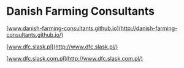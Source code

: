 # Danish Farming Consultants

[www.danish-farming-consultants.github.io](http://danish-farming-consultants.github.io/)

[www.dfc.slask.pl](http://www.dfc.slask.pl/)

[www.dfc.slask.com.pl](http://www.dfc.slask.com.pl/)
